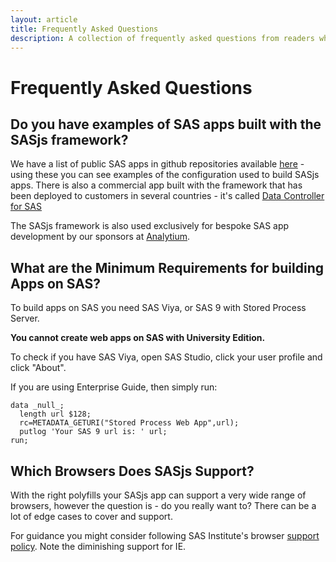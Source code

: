 ```yaml
---
layout: article
title: Frequently Asked Questions
description: A collection of frequently asked questions from readers who are interested in building apps with SAS using the SASjs framework
---
```


Frequently Asked Questions
====================

Do you have examples of SAS apps built with the SASjs framework?
---------------------
We have a list of public SAS apps in github repositories available [here](https://sasjs.io/apps/) - using these you can see examples of the configuration used to build SASjs apps.
There is also a commercial app built with the framework that has been deployed to customers in several countries - it's called [Data Controller for SAS](https://datacontroller.io)

The SASjs framework is also used exclusively for bespoke SAS app development by our sponsors at [Analytium](https://sasapps.io).


What are the Minimum Requirements for building Apps on SAS?
---------------------

To build apps on SAS you need SAS Viya, or SAS 9 with Stored Process Server.  

**You cannot create web apps on SAS with University Edition.**

To check if you have SAS Viya, open SAS Studio, click your user profile and click "About".

If you are using Enterprise Guide, then simply run:

```sas
data _null_;
  length url $128;
  rc=METADATA_GETURI("Stored Process Web App",url);
  putlog 'Your SAS 9 url is: ' url;
run;
```

Which Browsers Does SASjs Support?
---------------------

With the right polyfills your SASjs app can support a very wide range of browsers, however the question is - do you really want to?  There can be a lot of edge cases to cover and support.  

For guidance you might consider following SAS Institute's browser [support policy](https://support.sas.com/en/documentation/third-party-software-reference/9-4/support-for-9-4-web-browsers.html#:~:text=Microsoft%20Internet%20Explorer%20and%20Microsoft%20Edge&text=For%20most%20SAS%209.4%20applications,do%20not%20support%20Microsoft%20Edge).  Note the diminishing support for IE.



<script type="application/ld+json">
    {
      "@context": "https://schema.org",
      "@type": "FAQPage",
      "mainEntity": [{
        "@type": "Question",
        "name": "What are the Minimum Requirements for building Apps on SAS?",
        "acceptedAnswer": {
          "@type": "Answer",
          "text": "<p>To build apps on SAS you need SAS Viya, or SAS 9 with Stored Process Server.</p><p><b>You cannot create web apps on SAS with University Edition.</b></p><p>To check if you have SAS Viya, open SAS Studio, click your user profile and click 'About'. </p><p><a href=https://sasjs.io/faq/#minimum-requirements> Click here </a> for more information</p>"
        }
      }, {
        "@type": "Question",
        "name": "Which apps have been built with the SASjs framework?",
        "acceptedAnswer": {
          "@type": "Answer",
          "text": "<p>A list of public SAS apps in github repositories is available <a href=https://sasjs.io/apps/>here</a></p> - using these you can see examples of the configuration used to build SASjs apps.<p>There is also a commercial app built with the framework that has been deployed to customers in several countries - it's called  <a href=https://datacontroller.io>Data Controller for SAS</a></p><p>The SASjs framework is also used exclusively for bespoke SAS app development by our sponsors at <a href=https://sasapps.io>Analytium</a>.</p>"
        }
      }, {
        "@type": "Question",
        "name": "Which browsers does SASjs support?",
        "acceptedAnswer": {
          "@type": "Answer",
          "text": "<p>With the right polyfills your SASjs app can support a very wide range of browsers, however the question is - do you really want to?  There can be a lot of edge cases to cover and support.</p><p>For guidance you might consider following SAS Institute's browser <a href=https://support.sas.com/en/documentation/third-party-software-reference/9-4/support-for-9-4-web-browsers.html#:~:text=Microsoft%20Internet%20Explorer%20and%20Microsoft%20Edge&text=For%20most%20SAS%209.4%20applications,do%20not%20support%20Microsoft%20Edge>support policy</a>.  Note the diminishing support for IE. </p>"
        }
      }]
    }
    </script>